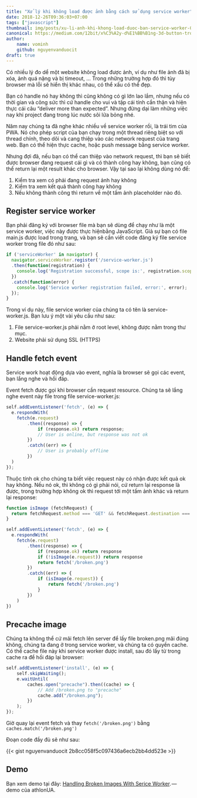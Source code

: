 ```yaml
---
title: "Xử lý khi không load được ảnh bằng cách sử dụng service worker"
date: 2018-12-26T09:36:03+07:00
tags: ["javascript"]
thumbnail: img/posts/xu-li-anh-khi-khong-load-duoc-ban-service-worker-01.png
canonical: https://medium.com/12bit/x%C3%A2y-d%E1%BB%B1ng-3d-button-trong-flutter-3ffc403ac346
author:
    name: vominh
    github: nguyenvanduocit
draft: true
---
```


Có nhiều lý đo dể một website không load được ảnh, ví dụ như file ảnh đã bị xóa, ảnh quá nặng và bị timeout, … Trong những trường hợp đó thì tùy browser mà lỗi sẽ hiển thị khác nhau, có thể xấu có thể đẹp.

Bạn có handle nó hay không thì cũng không có gì lớn lao lắm, nhưng nếu có thời gian và công sức thì cứ handle cho vui và tập cái tính cẩn thận và hiện thực cái câu “deliver more than expected”. Nhưng đừng dại làm những việc nay khi project đang trong lúc nước sôi lửa bỏng nhé.

Năm nay chúng ta đã nghe khác nhiều về service worker rồi, là trái tim của PWA. Nó cho phép script của bạn chạy trong một thread riêng biệt so với thread chính, theo dõi và cang thiệp vào các network request của trang web. Bạn có thể hiện thực cache, hoặc push message bằng service worker.

Nhưng đợi đã, nếu bạn có thể can thiệp vào network request, thì bạn sẽ biết được browser đang request cái gì và có thành công hay không, bạn cũng có thể return lại một result khác cho browser. Vậy tại sao lại không dùng nó để:

1. Kiểm tra xem có phải đang request ảnh hay không
2. Kiểm tra xem kết quả thành công hay không
3. Nếu không thành công thì return về một tấm ảnh placeholder nào đó.

## Register service worker

Bạn phải đăng ký với browser file mà bạn sẽ dùng để chạy như là một service worker, việc này được thực hiệnbằng JavaScript. Giả sự bạn có file main.js được load trong trang, và bạn sẽ cần viết code đăng ký file service worker trong file đó như sau:

```js
if ('serviceWorker' in navigator) {
  navigator.serviceWorker.register('/service-worker.js')
  .then(function(registration) {
    console.log('Registration successful, scope is:', registration.scope);
  })
  .catch(function(error) {
    console.log('Service worker registration failed, error:', error);
  });
}
```

Trong ví dụ này, file service worker của chúng ta có tên là service-worker.js. Bạn lưu ý một vài yêu cầu như sau:

1. File service-worker.js phải nằm ở root level, không được nằm trong thư mục.
2. Website phải sử dụng SSL (HTTPS)

## Handle fetch event

Service work hoạt động dựa vào event, nghĩa là browser sẽ gọi các event, bạn lắng nghe và hồi đáp.

Event fetch được gọi khi browser cần request resource. Chúng ta sẽ lắng nghe event này file trong file service-worker.js:

```js
self.addEventListener('fetch', (e) => {
  e.respondWith(
    fetch(e.request)
        .then((response) => {
            if (response.ok) return response;
            // User is online, but response was not ok
        })
        .catch((err) => {
            // User is probably offline
        })
  )
});
```

Thuộc tính ok cho chúng ta biết việc request này có nhận được kết quả ok hay không. Nếu nó ok, thì không có gì phải nói, cứ return lại response là được, trong trường hợp không ok thì request tới một tấm ảnh khác và return lại response:

```js
function isImage (fetchRequest) {
  return fetchRequest.method === 'GET' && fetchRequest.destination === 'image'
}

self.addEventListener('fetch', (e) => {
  e.respondWith(
    fetch(e.request)
        .then((response) => {
            if (response.ok) return response
            if (!isImage(e.request)) return response
            return fetch('/broken.png')
        })
        .catch((err) => {
            if (isImage(e.request)) {
                return fetch('/broken.png')
            }
        })
    )
})
```

## Precache image

Chúng ta không thể cứ mãi fetch lên server để lấy file broken.png mãi đúng không, chúng ta đang ở trong service worker, và chúng ta có quyền cache. Có thể cache file này khi service worker được install, sau đó lấy từ trong cache ra để hồi đáp lại browser:

```js
self.addEventListener('install', (e) => {
    self.skipWaiting();
    e.waitUntil(
        caches.open("precache").then((cache) => {
            // Add /broken.png to "precache"
            cache.add("/broken.png");
        })
    );
});
```

Giờ quay lại event fetch và thay `fetch('/broken.png')` bằng `caches.match('/broken.png')`

Đoạn code đầy đủ sẽ như sau:

{{< gist nguyenvanduocit 2b8cc058f5c097436a6ecb2bb4dd523e >}}

## Demo

Bạn xem demo tại đây: [Handling Broken Images With Serice Worker](https://relaxed-panini-d5b8df.netlify.com/). — demo của athlonUA.
